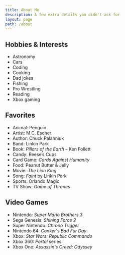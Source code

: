 ```yaml
---
title: About Me
description: A few extra details you didn't ask for
layout: page
path: /about
---
```


## Hobbies & Interests

- Astronomy
- Cars
- Coding
- Cooking
- Dad jokes
- Fishing
- Pro Wrestling
- Reading
- Xbox gaming

## Favorites

- Animal: Penguin
- Artist: M.C. Escher
- Author: Chuck Palahniuk
- Band: Linkin Park
- Book: _Pillars of the Earth_ – Ken Follett
- Candy: Reese’s Cups
- Card Game: _Cards Against Humanity_
- Food: Peanut Butter &amp; Jelly
- Movie: _The Lion King_
- Song: _Faint_ by Linkin Park
- Sports: Orlando Magic
- TV Show: _Game of Thrones_

## Video Games

- Nintendo: _Super Mario Brothers 3_
- Sega Genesis: _Shining Force 2_
- Super Nintendo: _Chrono Trigger_
- Nintendo 64: _Conker's Bad Fur Day_
- Xbox: _Star Wars: Republic Commando_
- Xbox 360: _Portal_ series
- Xbox One: _Assassin's Creed: Odyssey_

